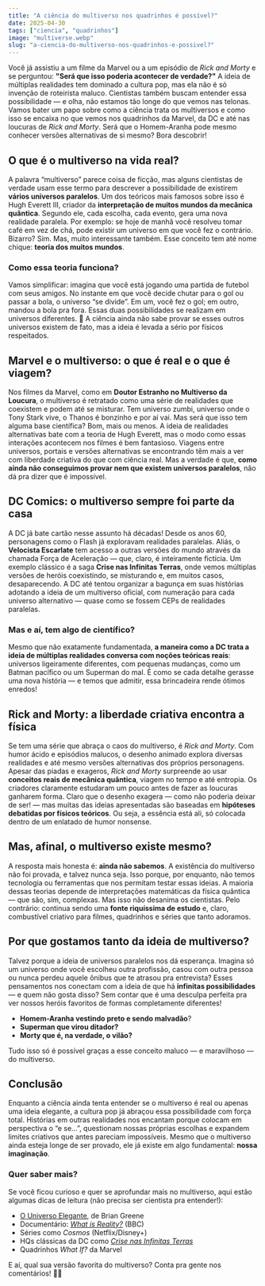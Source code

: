 ```yaml
---
title: "A ciência do multiverso nos quadrinhos é possível?"
date: 2025-04-30
tags: ["ciencia", "quadrinhos"] 
image: "multiverse.webp"
slug: "a-ciencia-do-multiverso-nos-quadrinhos-e-possivel?"
---
```


Você já assistiu a um filme da Marvel ou a um episódio de *Rick and Morty* e se perguntou: **"Será que isso poderia acontecer de verdade?"** A ideia de múltiplas realidades tem dominado a cultura pop, mas ela não é só invenção de roteirista maluco. Cientistas também buscam entender essa possibilidade — e olha, não estamos tão longe do que vemos nas telonas. Vamos bater um papo sobre como a ciência trata os multiversos e como isso se encaixa no que vemos nos quadrinhos da Marvel, da DC e até nas loucuras de *Rick and Morty*. Será que o Homem-Aranha pode mesmo conhecer versões alternativas de si mesmo? Bora descobrir!

## O que é o multiverso na vida real?

A palavra “multiverso” parece coisa de ficção, mas alguns cientistas de verdade usam esse termo para descrever a possibilidade de existirem **vários universos paralelos**. Um dos teóricos mais famosos sobre isso é Hugh Everett III, criador da **interpretação de muitos mundos da mecânica quântica**. Segundo ele, cada escolha, cada evento, gera uma nova realidade paralela. Por exemplo: se hoje de manhã você resolveu tomar café em vez de chá, pode existir um universo em que você fez o contrário. Bizarro? Sim. Mas, muito interessante também. Esse conceito tem até nome chique: **teoria dos muitos mundos**.

### Como essa teoria funciona?

Vamos simplificar: imagina que você está jogando uma partida de futebol com seus amigos. No instante em que você decide chutar para o gol ou passar a bola, o universo “se divide”. Em um, você fez o gol; em outro, mandou a bola pra fora. Essas duas possibilidades se realizam em universos diferentes. 🤯 A ciência ainda não sabe provar se esses outros universos existem de fato, mas a ideia é levada a sério por físicos respeitados.

## Marvel e o multiverso: o que é real e o que é viagem?

Nos filmes da Marvel, como em **Doutor Estranho no Multiverso da Loucura**, o multiverso é retratado como uma série de realidades que coexistem e podem até se misturar. Tem universo zumbi, universo onde o Tony Stark vive, o Thanos é bonzinho e por aí vai. Mas será que isso tem alguma base científica? Bom, mais ou menos. A ideia de realidades alternativas bate com a teoria de Hugh Everett, mas o modo como essas interações acontecem nos filmes é bem fantasioso. Viagens entre universos, portais e versões alternativas se encontrando têm mais a ver com liberdade criativa do que com ciência real. Mas a verdade é que, **como ainda não conseguimos provar nem que existem universos paralelos**, não dá pra dizer que é impossível.

## DC Comics: o multiverso sempre foi parte da casa

A DC já bate cartão nesse assunto há décadas! Desde os anos 60, personagens como o Flash já exploravam realidades paralelas. Aliás, o **Velocista Escarlate** tem acesso a outras versões do mundo através da chamada Força de Aceleração — que, claro, é inteiramente fictícia. Um exemplo clássico é a saga **Crise nas Infinitas Terras**, onde vemos múltiplas versões de heróis coexistindo, se misturando e, em muitos casos, desaparecendo. A DC até tentou organizar a bagunça em suas histórias adotando a ideia de um multiverso oficial, com numeração para cada universo alternativo — quase como se fossem CEPs de realidades paralelas.

### Mas e aí, tem algo de científico?

Mesmo que não exatamente fundamentada, **a maneira como a DC trata a ideia de múltiplas realidades conversa com noções teóricas reais**: universos ligeiramente diferentes, com pequenas mudanças, como um Batman pacífico ou um Superman do mal. É como se cada detalhe gerasse uma nova história — e temos que admitir, essa brincadeira rende ótimos enredos!

## Rick and Morty: a liberdade criativa encontra a física

Se tem uma série que abraça o caos do multiverso, é *Rick and Morty*. Com humor ácido e episódios malucos, o desenho animado explora diversas realidades e até mesmo versões alternativas dos próprios personagens. Apesar das piadas e exageros, *Rick and Morty* surpreende ao usar **conceitos reais de mecânica quântica**, viagem no tempo e até entropia. Os criadores claramente estudaram um pouco antes de fazer as loucuras ganharem forma. Claro que o desenho exagera — como não poderia deixar de ser! — mas muitas das ideias apresentadas são baseadas em **hipóteses debatidas por físicos teóricos**. Ou seja, a essência está ali, só colocada dentro de um enlatado de humor nonsense.

## Mas, afinal, o multiverso existe mesmo?

A resposta mais honesta é: **ainda não sabemos**. A existência do multiverso não foi provada, e talvez nunca seja. Isso porque, por enquanto, não temos tecnologia ou ferramentas que nos permitam testar essas ideias. A maioria dessas teorias depende de interpretações matemáticas da física quântica — que são, sim, complexas. Mas isso não desanima os cientistas. Pelo contrário: continua sendo uma **fonte riquíssima de estudo** e, claro, combustível criativo para filmes, quadrinhos e séries que tanto adoramos.

## Por que gostamos tanto da ideia de multiverso?

Talvez porque a ideia de universos paralelos nos dá esperança. Imagina só um universo onde você escolheu outra profissão, casou com outra pessoa ou nunca perdeu aquele ônibus que te atrasou pra entrevista? Esses pensamentos nos conectam com a ideia de que há **infinitas possibilidades** — e quem não gosta disso? Sem contar que é uma desculpa perfeita pra ver nossos heróis favoritos de formas completamente diferentes!

*   **Homem-Aranha vestindo preto e sendo malvadão**?
*   **Superman que virou ditador?**
*   **Morty que é, na verdade, o vilão?**

Tudo isso só é possível graças a esse conceito maluco — e maravilhoso — do multiverso.

## Conclusão

Enquanto a ciência ainda tenta entender se o multiverso é real ou apenas uma ideia elegante, a cultura pop já abraçou essa possibilidade com força total. Histórias em outras realidades nos encantam porque colocam em perspectiva o “e se...”, questionam nossas próprias escolhas e expandem limites criativos que antes pareciam impossíveis. Mesmo que o multiverso ainda esteja longe de ser provado, ele já existe em algo fundamental: **nossa imaginação**.

### Quer saber mais?

Se você ficou curioso e quer se aprofundar mais no multiverso, aqui estão algumas dicas de leitura (não precisa ser cientista pra entender!):

*   [O Universo Elegante](https://amzn.to/4jOlGvW), de Brian Greene
*   Documentário: *[What is Reality?](https://topdocumentaryfilms.com/what-is-reality/)* (BBC)
*   Séries como *Cosmos* (Netflix/Disney+)
*   HQs clássicas da DC como *[Crise nas Infinitas Terras](https://amzn.to/3GGY51l)*
*   Quadrinhos *What If?* da Marvel

E aí, qual sua versão favorita do multiverso? Conta pra gente nos comentários! 🌌👾